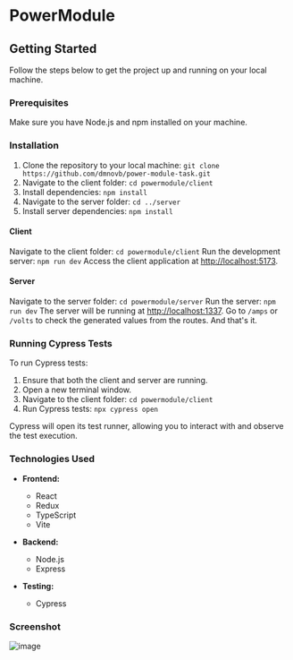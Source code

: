 # PowerModule


## Getting Started

Follow the steps below to get the project up and running on your local machine.

### Prerequisites

Make sure you have Node.js and npm installed on your machine.

### Installation

1. Clone the repository to your local machine: `git clone https://github.com/dmnovb/power-module-task.git`
2. Navigate to the client folder: `cd powermodule/client`
3. Install dependencies: `npm install`
4. Navigate to the server folder: `cd ../server`
5. Install server dependencies: `npm install`


#### Client

Navigate to the client folder: `cd powermodule/client`
Run the development server: `npm run dev`
Access the client application at [http://localhost:5173](http://localhost:5173).

#### Server

Navigate to the server folder: `cd powermodule/server`
Run the server: `npm run dev`
The server will be running at [http://localhost:1337](http://localhost:1337).
Go to `/amps` or `/volts` to check the generated values from the routes.
And that's it.

### Running Cypress Tests

To run Cypress tests:

1. Ensure that both the client and server are running.
2. Open a new terminal window.
3. Navigate to the client folder: `cd powermodule/client`
4. Run Cypress tests: `npx cypress open`

Cypress will open its test runner, allowing you to interact with and observe the test execution.

### Technologies Used

- **Frontend:**
  - React
  - Redux
  - TypeScript
  - Vite

- **Backend:**
  - Node.js
  - Express

- **Testing:**
  - Cypress


### Screenshot
![image](https://github.com/dmnovb/power-module-task/assets/90683442/e72bed74-31bd-48df-b590-cf29bcd92a8e)

